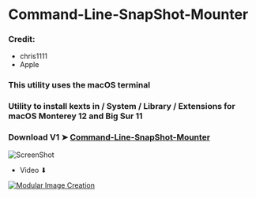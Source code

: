 # Command-Line-SnapShot-Mounter

### Credit: 
- chris1111
- Apple

### This utility uses the macOS terminal

### Utility to install kexts in / System / Library / Extensions for macOS Monterey 12 and Big Sur 11

### Download V1 ➤ [Command-Line-SnapShot-Mounter](https://github.com/chris1111/Command-Line-SnapShot-Mounter/releases/tag/V1)

![ScreenShot](https://user-images.githubusercontent.com/6248794/140444910-8bd9cdb8-ceef-4a32-ac80-9ee5fb362ee7.png)

- Video ⬇︎

[![Modular Image Creation](https://user-images.githubusercontent.com/6248794/134072536-7c46b8cc-4d8b-42f9-a28a-3c02734f1f5d.png)](https://youtu.be/RhMpj3PmnyU)
